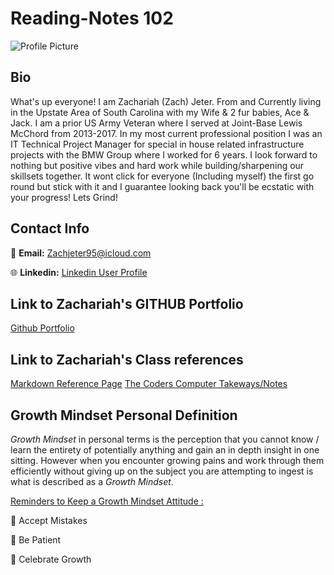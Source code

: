 # Reading-Notes 102

![Profile Picture](https://media-exp1.licdn.com/dms/image/C5603AQGGLo5cM7Z4Gw/profile-displayphoto-shrink_200_200/0/1631584917792?e=1674086400&v=beta&t=5LmaMnUD9vJFB4sLg6fXS1AgSSO2W8fIrlH2bOkCdBg)

## Bio
What's up everyone! I am Zachariah (Zach) Jeter. From and Currently living in the Upstate Area of South Carolina with my Wife & 2 fur babies, Ace & Jack. I am a prior US Army Veteran where I served at Joint-Base Lewis McChord from 2013-2017.  In my most current professional position I was an IT Technical Project Manager for special in house related infrastructure projects with the BMW Group where I worked for 6 years. I look forward to nothing but positive vibes and hard work while building/sharpening our skillsets together. It wont click for everyone (Including myself) the first go round but stick with it and I guarantee looking back you'll be ecstatic with your progress! Lets Grind!

## Contact Info
:email: **Email:** Zachjeter95@icloud.com 

:globe_with_meridians: **Linkedin:** [Linkedin User Profile](https://www.linkedin.com/in/zachariahjeter/)

## Link to Zachariah's GITHUB Portfolio

[Github Portfolio](https://zjet95.github.io/reading-notes102/)

## Link to Zachariah's Class references

[Markdown Reference Page](https://github.com/Zjet95/reading-notes102/blob/main/page2.md)
[The Coders Computer Takeways/Notes](https://github.com/Zjet95/reading-notes102/blob/main/TheCodersPC.md)
## Growth Mindset Personal Definition
*Growth Mindset* in personal terms is the perception that you cannot know / learn the entirety of potentially anything and gain an in depth insight in one sitting. However when you encounter growing pains and work through them efficiently without giving up on the subject you are attempting to ingest is what is described as a *Growth Mindset*.

<u>Reminders to Keep a Growth Mindset Attitude :</u>

🥇 Accept Mistakes

🥈 Be Patient 

🥉 Celebrate Growth
